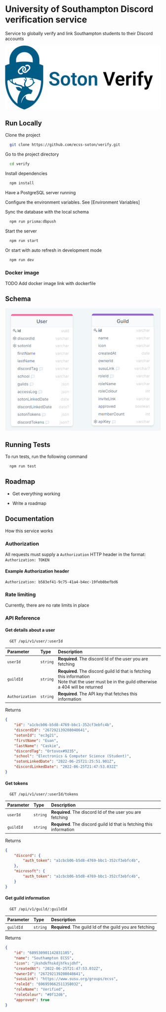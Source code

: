 # University of Southampton Discord verification service
Service to globally verify and link Southampton students to their Discord accounts

![Soton verify logo](assets/soton-verify.png "Test")

## Run Locally

Clone the project

```bash
  git clone https://github.com/ecss-soton/verify.git
```

Go to the project directory

```bash
  cd verify
```

Install dependencies

```bash
  npm install
```

Have a PostgreSQL server running

Configure the environment variables. See [Environment Variables]

Sync the database with the local schema

```bash
  npm run prisma:dbpush
```

Start the server

```bash
  npm run start
```

Or start with auto refresh in development mode

```bash
  npm run dev
```

### Docker image

TODO Add docker image link with dockerfile

## Schema

![Database Schema](assets/schema.png)

## Running Tests

To run tests, run the following command

```bash
  npm run test
```

## Roadmap

- Get everything working

- Write a roadmap

## Documentation

How this service works

### Authorization

All requests must supply a `Authorization` HTTP header in the format: `Authorization: TOKEN`

#### Example Authorization header

```
Authorization: b583ef41-9c75-41a4-b4ec-19feb0befbd6
```

### Rate limiting

Currently, there are no rate limits in place

### API Reference

#### Get details about a user

```http
  GET /api/v1/user/:userId
```

| Parameter       | Type     | Description                                                                                                                                         |
|:----------------|:---------|:----------------------------------------------------------------------------------------------------------------------------------------------------|
| `userId`        | `string` | **Required**. The discord Id of the user you are fetching                                                                                           |
| `guildId`       | `string` | **Required**. The discord guild Id that is fetching this information <br/> Note that the user must be in the guild otherwise a 404 will be returned |
| `Authorization` | `string` | **Required**. The API key that fetches this information                                                                                             |

Returns

```json
{
    "id": "a1cbcb06-b5d8-4769-bbc1-352cf3ebfc4b",
    "discordId": "267292139208048641",
    "sotonId": "ec3g21",
    "firstName": "Euan",
    "lastName": "Caskie",
    "discordTag": "Ortovox#9235",
    "school": "Electronics & Computer Science (Student)",
    "sotonLinkedDate": "2022-06-25T21:25:51.901Z",
    "discordLinkedDate": "2022-06-25T21:47:53.032Z"
}
```

#### Get tokens 

```http
  GET /api/v1/user/:userId/tokens
```

| Parameter | Type     | Description                                                          |
|:----------|:---------|:---------------------------------------------------------------------|
| `userId`  | `string` | **Required**. The discord Id of the user you are fetching            |
| `guildId` | `string` | **Required**. The discord guild Id that is fetching this information |

Returns

```json
{
    "discord": {
        "auth_token": "a1cbcb06-b5d8-4769-bbc1-352cf3ebfc4b",
    },
    "microsoft": {
        "auth_token": "a1cbcb06-b5d8-4769-bbc1-352cf3ebfc4b",
    }
}
```

#### Get guild information

```http
  GET /api/v1/guild/:guildId
```

| Parameter | Type     | Description                                              |
|:----------|:---------|:---------------------------------------------------------|
| `guildId` | `string` | **Required**. The guild Id of the guild you are fetching |

Returns

```json
{
    "id": "689530901142831105",
    "name": "Southampton ECSS",
    "icon": "jkshdkfhskdjhfksjdhf",
    "createdAt": "2022-06-25T21:47:53.032Z",
    "ownerId": "267292139208048641",
    "susuLink": "https://www.susu.org/groups/ecss",
    "roleId": "696959662511358032",
    "roleName": "Verified",
    "roleColour": "#0f12d6",
    "approved": true
}
```